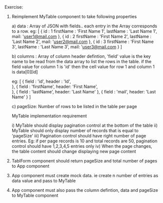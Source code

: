 Exercise: 

1. Reimplement MyTable component to take following properties 

	a) data : Array of JSON with fields.. each entry in the Array corresponds to a row. 
	eg: 
    [ 
		{
            id : 1
            firstName : 'First Name 1',
            lastName : 'Last Name 1',
            mail: 'user1@mail.com
        },
        {
            id : 2
            firstName : 'First Name 2',
            lastName : 'Last Name 2',
            mail: 'user2@mail.com
        },
        {
            id : 3
            firstName : 'First Name 3',
            lastName : 'Last Name 3',
            mail: 'user3@mail.com
        }
    ]        

    b) columns : Array of column header defintion, 'field' value is the key name to be read from the data array to list the rows in the table.
    if the field value for column 1 is 'id' then the cell value for row 1 and column 1 is data[0][id]   
    
    eg: 
    [
        {
            field : 'id',
            header : 'Id',         
        },
        {
            field : 'firstName',
            header: 'First Name',      
        },
        {
            field : 'lastName',
            header: 'Last Name'
        },
        {
            field : 'mail',
            header: 'Last Name'
        }
    ] 

    c) pageSize: Number of rows to be listed in the table per page

    MyTable implementation requirement

    i) MyTable should display pagination control at the bottom of the table
    ii) MyTable should only display number of records that is equal to 'pageSize'
    iii) Pagination control should have right number of page entries. 
        Eg: if per page records is 10 and total records are 50, pagination control should have 1,2,3,4,5 entries only
    iv) When the page changes, the table content should change displaying new page content
    
2. TablForm component should return pageSize and total number of pages to App component
3. App component must create mock data. ie create n number of entries as data value and pass to MyTable
4. App component must also pass the column defintion, data and pageSize to MyTable component